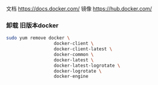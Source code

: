 文档 https://docs.docker.com/
镜像  https://hub.docker.com/

### 卸载 旧版本docker
```bash
sudo yum remove docker \
                  docker-client \
                  docker-client-latest \
                  docker-common \
                  docker-latest \
                  docker-latest-logrotate \
                  docker-logrotate \
                  docker-engine
```
